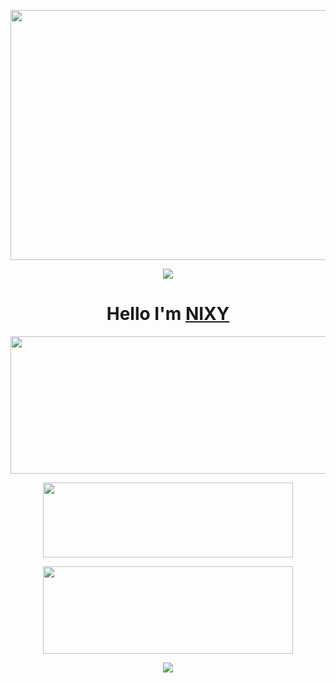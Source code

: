 <p align="center">
  <img width="1000" height="400" src="https://raw.githubusercontent.com/nixyproject-cfd/vip/main/nixy.jpg">
</p>

<div align="center">
    <img src="https://github.com/nixyproject-cfd/vip/blob/main/nixy.jpg">
</div>

<h1 align="center">
  <b>Hello I'm<b> <a href="https://t.me/nixy_store" target="blank">NIXY</a> 
</h1>
<p align="center">
  <img width="600" height="220" src="https://github-readme-stats.vercel.app/api?username=nixyproject-cfd&show_icons=true&theme=chartreuse-dark&locale=id">
</p>
<p align="center">
  <img width="400" height="120" src="https://github-readme-stats.vercel.app/api/top-langs/?username=nixyproject-cfd&layout=compact&theme=chartreuse-dark">
</p>
<p align="center">
<a href="https://github.com/nixyproject-cfd/vip"><img width="400" height="140" src="https://github-readme-stats.vercel.app/api/pin/?username=nixyproject-cfd&repo=vip&theme=chartreuse-dark"></a>

</p>
<p align="center">
  <img width="auto" height="auto" src='https://github-profile-trophy.vercel.app/?username=nixyproject-cfd&theme=monokai&row=1&column=5&no-frame=true'
</p>
